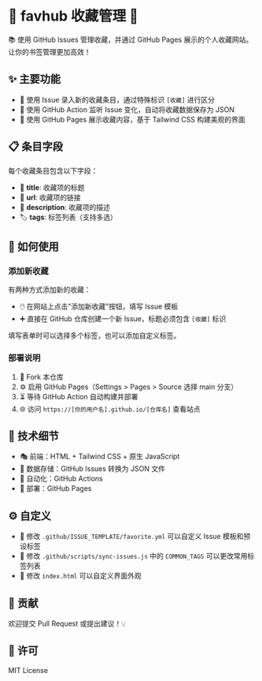 # 🌟 favhub 收藏管理 🌟

📚 使用 GitHub Issues 管理收藏，并通过 GitHub Pages 展示的个人收藏网站。让你的书签管理更加高效！

## ✨ 主要功能

- 📝 使用 Issue 录入新的收藏条目，通过特殊标识 `[收藏]` 进行区分
- 🤖 使用 GitHub Action 监听 Issue 变化，自动将收藏数据保存为 JSON
- 🎨 使用 GitHub Pages 展示收藏内容，基于 Tailwind CSS 构建美观的界面

## 📋 条目字段

每个收藏条目包含以下字段：
- 📌 **title**: 收藏项的标题
- 🔗 **url**: 收藏项的链接
- 📄 **description**: 收藏项的描述
- 🏷️ **tags**: 标签列表（支持多选）

## 🚀 如何使用

###  添加新收藏

有两种方式添加新的收藏：

- 🖱️ 在网站上点击"添加新收藏"按钮，填写 Issue 模板
- ➕ 直接在 GitHub 仓库创建一个新 Issue，标题必须包含 `[收藏]` 标识

填写表单时可以选择多个标签，也可以添加自定义标签。


###  部署说明

1. 🍴 Fork 本仓库
2. ⚙️ 启用 GitHub Pages（Settings > Pages > Source 选择 main 分支）
3. ⏳ 等待 GitHub Action 自动构建并部署
4. 🌐 访问 `https://[你的用户名].github.io/[仓库名]` 查看站点

## 🔧 技术细节

- 🎭 前端：HTML + Tailwind CSS + 原生 JavaScript
- 💾 数据存储：GitHub Issues 转换为 JSON 文件
- 🤖 自动化：GitHub Actions
- 🚀 部署：GitHub Pages

## ⚙️ 自定义

- 📝 修改 `.github/ISSUE_TEMPLATE/favorite.yml` 可以自定义 Issue 模板和预设标签
- 🔧 修改 `.github/scripts/sync-issues.js` 中的 `COMMON_TAGS` 可以更改常用标签列表
- 🎨 修改 `index.html` 可以自定义界面外观

## 👥 贡献

欢迎提交 Pull Request 或提出建议！💡

## 📜 许可

MIT License